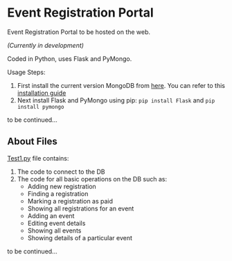 # Event Registration Portal
Event Registration Portal to be hosted on the web.

*(Currently in development)*

Coded in Python, uses Flask and PyMongo.

Usage Steps:
1. First install the current version MongoDB from [here](https://www.mongodb.com/download-center/community). You can refer to this [installation guide](https://medium.com/@LondonAppBrewery/how-to-download-install-mongodb-on-windows-4ee4b3493514)
2. Next install Flask and PyMongo using pip: `pip install Flask` and `pip install pymongo`

to be continued...

## About Files
[Test1.py](./Test1.py) file contains:
1. The code to connect to the DB
2. The code for all basic operations on the DB such as:
   - Adding new registration
   - Finding a registration
   - Marking a registration as paid
   - Showing all registrations for an event
   - Adding an event
   - Editing event details
   - Showing all events
   - Showing details of a particular event

to be continued...